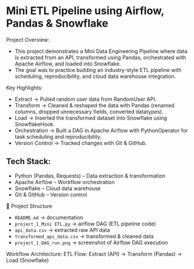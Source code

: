 # Mini ETL Pipeline using Airflow, Pandas & Snowflake

Project Overview:
- This project demonstrates a Mini Data Engineering Pipeline where data is extracted from an API, transformed using Pandas, orchestrated with Apache Airflow, and loaded into Snowflake.
- The goal was to practice building an industry-style ETL pipeline with scheduling, reproducibility, and cloud data warehouse integration.

Key Highlights:
- Extract → Pulled random user data from RandomUser API.
- Transform → Cleaned & reshaped the data with Pandas (renamed columns, dropped unnecessary fields, converted datatypes).
- Load → Inserted the transformed dataset into Snowflake using SnowflakeHook.
- Orchestration → Built a DAG in Apache Airflow with PythonOperator for task scheduling and reproducibility.
- Version Control → Tracked changes with Git & GitHub.

## Tech Stack:
- Python (Pandas, Requests) – Data extraction & transformation
- Apache Airflow – Workflow orchestration
- Snowflake – Cloud data warehouse
- Git & GitHub – Version control

📂 Project Structure
- `README.md` → documentation
- `project_1_Mini ETL.py` → airflow DAG (ETL pipeline code)
- `api_data.csv` → extracted raw API data
- `transformed_api_data.csv` → transformed & cleaned data
- `project_1_DAG_run.png` → screenshot of Airflow DAG execution
  
Workflow Architecture:
ETL Flow:
Extract (API) → Transform (Pandas) → Load (Snowflake)
